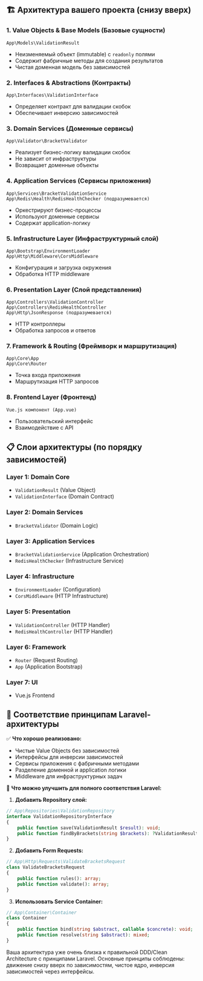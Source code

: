 ## 🏗️ Архитектура вашего проекта (снизу вверх)

### 1. **Value Objects & Base Models** (Базовые сущности)
```
App\Models\ValidationResult
```

- Неизменяемый объект (immutable) с `readonly` полями
- Содержит фабричные методы для создания результатов
- Чистая доменная модель без зависимостей

### 2. **Interfaces & Abstractions** (Контракты)
```
App\Interfaces\ValidationInterface
```

- Определяет контракт для валидации скобок
- Обеспечивает инверсию зависимостей

### 3. **Domain Services** (Доменные сервисы)
```
App\Validator\BracketValidator
```

- Реализует бизнес-логику валидации скобок
- Не зависит от инфраструктуры
- Возвращает доменные объекты

### 4. **Application Services** (Сервисы приложения)
```
App\Services\BracketValidationService
App\Redis\Health\RedisHealthChecker (подразумевается)
```

- Оркестрируют бизнес-процессы
- Используют доменные сервисы
- Содержат application-логику

### 5. **Infrastructure Layer** (Инфраструктурный слой)
```
App\Bootstrap\EnvironmentLoader
App\Http\Middleware\CorsMiddleware
```

- Конфигурация и загрузка окружения
- Обработка HTTP middleware

### 6. **Presentation Layer** (Слой представления)
```
App\Controllers\ValidationController
App\Controllers\RedisHealthController
App\Http\JsonResponse (подразумевается)
```

- HTTP контроллеры
- Обработка запросов и ответов

### 7. **Framework & Routing** (Фреймворк и маршрутизация)
```
App\Core\App
App\Core\Router
```

- Точка входа приложения
- Маршрутизация HTTP запросов

### 8. **Frontend Layer** (Фронтенд)
```
Vue.js компонент (App.vue)
```

- Пользовательский интерфейс
- Взаимодействие с API

## 📋 Слои архитектуры (по порядку зависимостей)

### **Layer 1: Domain Core**
- `ValidationResult` (Value Object)
- `ValidationInterface` (Domain Contract)

### **Layer 2: Domain Services**
- `BracketValidator` (Domain Logic)

### **Layer 3: Application Services**
- `BracketValidationService` (Application Orchestration)
- `RedisHealthChecker` (Infrastructure Service)

### **Layer 4: Infrastructure**
- `EnvironmentLoader` (Configuration)
- `CorsMiddleware` (HTTP Infrastructure)

### **Layer 5: Presentation**
- `ValidationController` (HTTP Handler)
- `RedisHealthController` (HTTP Handler)

### **Layer 6: Framework**
- `Router` (Request Routing)
- `App` (Application Bootstrap)

### **Layer 7: UI**
- Vue.js Frontend

## 🎯 Соответствие принципам Laravel-архитектуры

✅ **Что хорошо реализовано:**
- Чистые Value Objects без зависимостей
- Интерфейсы для инверсии зависимостей
- Сервисы приложения с фабричными методами
- Разделение доменной и application логики
- Middleware для инфраструктурных задач

🔄 **Что можно улучшить для полного соответствия Laravel:**

1. **Добавить Repository слой:**
```php
// App\Repositories\ValidationRepository
interface ValidationRepositoryInterface 
{
    public function save(ValidationResult $result): void;
    public function findByBrackets(string $brackets): ?ValidationResult;
}
```


2. **Добавить Form Requests:**
```php
// App\Http\Requests\ValidateBracketsRequest
class ValidateBracketsRequest 
{
    public function rules(): array;
    public function validate(): array;
}
```


3. **Использовать Service Container:**
```php
// App\Container\Container
class Container 
{
    public function bind(string $abstract, callable $concrete): void;
    public function resolve(string $abstract): mixed;
}
```


Ваша архитектура уже очень близка к правильной DDD/Clean Architecture с принципами Laravel. Основные принципы соблюдены: движение снизу вверх по зависимостям, чистое ядро, инверсия зависимостей через интерфейсы.